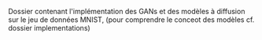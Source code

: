 Dossier contenant l'implémentation des GANs et des modèles à diffusion sur le jeu de données MNIST, (pour comprendre le conceot des modèles cf. dossier implementations)